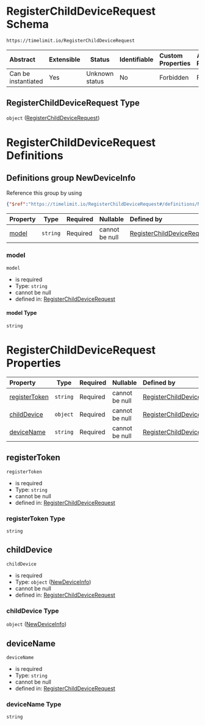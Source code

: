 # RegisterChildDeviceRequest Schema

```txt
https://timelimit.io/RegisterChildDeviceRequest
```




| Abstract            | Extensible | Status         | Identifiable | Custom Properties | Additional Properties | Access Restrictions | Defined In                                                                                              |
| :------------------ | ---------- | -------------- | ------------ | :---------------- | --------------------- | ------------------- | ------------------------------------------------------------------------------------------------------- |
| Can be instantiated | Yes        | Unknown status | No           | Forbidden         | Forbidden             | none                | [RegisterChildDeviceRequest.schema.json](RegisterChildDeviceRequest.schema.json "open original schema") |

## RegisterChildDeviceRequest Type

`object` ([RegisterChildDeviceRequest](registerchilddevicerequest.md))

# RegisterChildDeviceRequest Definitions

## Definitions group NewDeviceInfo

Reference this group by using

```json
{"$ref":"https://timelimit.io/RegisterChildDeviceRequest#/definitions/NewDeviceInfo"}
```

| Property        | Type     | Required | Nullable       | Defined by                                                                                                                                                                                                |
| :-------------- | -------- | -------- | -------------- | :-------------------------------------------------------------------------------------------------------------------------------------------------------------------------------------------------------- |
| [model](#model) | `string` | Required | cannot be null | [RegisterChildDeviceRequest](registerchilddevicerequest-definitions-newdeviceinfo-properties-model.md "https&#x3A;//timelimit.io/RegisterChildDeviceRequest#/definitions/NewDeviceInfo/properties/model") |

### model




`model`

-   is required
-   Type: `string`
-   cannot be null
-   defined in: [RegisterChildDeviceRequest](registerchilddevicerequest-definitions-newdeviceinfo-properties-model.md "https&#x3A;//timelimit.io/RegisterChildDeviceRequest#/definitions/NewDeviceInfo/properties/model")

#### model Type

`string`

# RegisterChildDeviceRequest Properties

| Property                        | Type     | Required | Nullable       | Defined by                                                                                                                                                            |
| :------------------------------ | -------- | -------- | -------------- | :-------------------------------------------------------------------------------------------------------------------------------------------------------------------- |
| [registerToken](#registerToken) | `string` | Required | cannot be null | [RegisterChildDeviceRequest](registerchilddevicerequest-properties-registertoken.md "https&#x3A;//timelimit.io/RegisterChildDeviceRequest#/properties/registerToken") |
| [childDevice](#childDevice)     | `object` | Required | cannot be null | [RegisterChildDeviceRequest](registerchilddevicerequest-definitions-newdeviceinfo.md "https&#x3A;//timelimit.io/RegisterChildDeviceRequest#/properties/childDevice")  |
| [deviceName](#deviceName)       | `string` | Required | cannot be null | [RegisterChildDeviceRequest](registerchilddevicerequest-properties-devicename.md "https&#x3A;//timelimit.io/RegisterChildDeviceRequest#/properties/deviceName")       |

## registerToken




`registerToken`

-   is required
-   Type: `string`
-   cannot be null
-   defined in: [RegisterChildDeviceRequest](registerchilddevicerequest-properties-registertoken.md "https&#x3A;//timelimit.io/RegisterChildDeviceRequest#/properties/registerToken")

### registerToken Type

`string`

## childDevice




`childDevice`

-   is required
-   Type: `object` ([NewDeviceInfo](registerchilddevicerequest-definitions-newdeviceinfo.md))
-   cannot be null
-   defined in: [RegisterChildDeviceRequest](registerchilddevicerequest-definitions-newdeviceinfo.md "https&#x3A;//timelimit.io/RegisterChildDeviceRequest#/properties/childDevice")

### childDevice Type

`object` ([NewDeviceInfo](registerchilddevicerequest-definitions-newdeviceinfo.md))

## deviceName




`deviceName`

-   is required
-   Type: `string`
-   cannot be null
-   defined in: [RegisterChildDeviceRequest](registerchilddevicerequest-properties-devicename.md "https&#x3A;//timelimit.io/RegisterChildDeviceRequest#/properties/deviceName")

### deviceName Type

`string`
